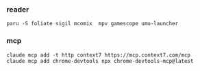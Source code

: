 ### reader
`paru -S foliate sigil mcomix  mpv gamescope umu-launcher`    

### mcp

`claude mcp add -t http context7 https://mcp.context7.com/mcp`      
`claude mcp add chrome-devtools npx chrome-devtools-mcp@latest`  
   

